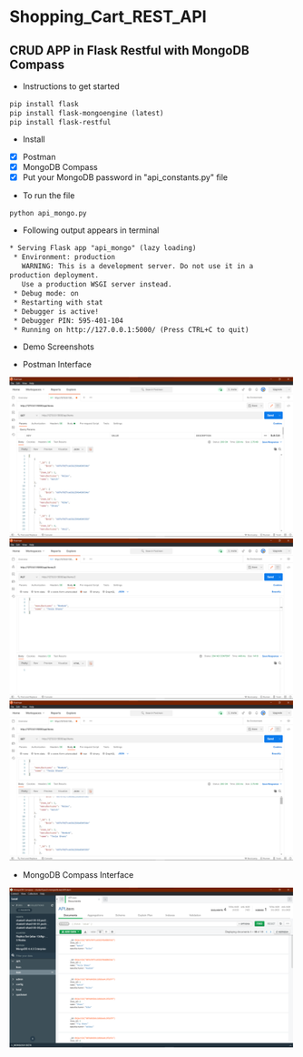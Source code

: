 # Shopping_Cart_REST_API

## CRUD APP in Flask Restful with MongoDB Compass

- Instructions to get started 
```
pip install flask
pip install flask-mongoengine (latest)
pip install flask-restful
```

- Install
- [x] Postman
- [x] MongoDB Compass
- [x] Put your MongoDB password in "api_constants.py" file

- To run the file
```
python api_mongo.py
```

- Following output appears in terminal
```
* Serving Flask app "api_mongo" (lazy loading)
 * Environment: production
   WARNING: This is a development server. Do not use it in a production deployment.
   Use a production WSGI server instead.
 * Debug mode: on
 * Restarting with stat
 * Debugger is active!
 * Debugger PIN: 595-401-104
 * Running on http://127.0.0.1:5000/ (Press CTRL+C to quit)
```

- Demo Screenshots

* Postman Interface
<img src="get_items.png" width=500/>
<img src="put_item.png" width=500/>
<img src="display_get_items.png" width=500/>

* MongoDB Compass Interface
<img src="updated_mongdbCompass.png" width=500/>
